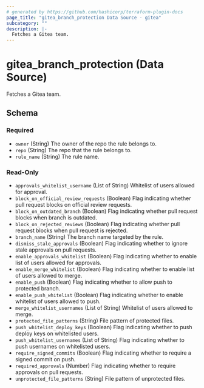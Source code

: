 ```yaml
---
# generated by https://github.com/hashicorp/terraform-plugin-docs
page_title: "gitea_branch_protection Data Source - gitea"
subcategory: ""
description: |-
  Fetches a Gitea team.
---
```


# gitea_branch_protection (Data Source)

Fetches a Gitea team.



<!-- schema generated by tfplugindocs -->
## Schema

### Required

- `owner` (String) The owner of the repo the rule belongs to.
- `repo` (String) The repo that the rule belongs to.
- `rule_name` (String) The rule name.

### Read-Only

- `approvals_whitelist_username` (List of String) Whitelist of users allowed for approval.
- `block_on_official_review_requests` (Boolean) Flag indicating whether pull request blocks on official review requests.
- `block_on_outdated_branch` (Boolean) Flag indicating whether pull request blocks when branch is outdated.
- `block_on_rejected_reviews` (Boolean) Flag indicating whether pull request blocks when pull request is rejected.
- `branch_name` (String) The branch name targeted by the rule.
- `dismiss_stale_approvals` (Boolean) Flag indicating whether to ignore stale approvals on pull requests.
- `enable_approvals_whitelist` (Boolean) Flag indicating whether to enable list of users allowed for approvals.
- `enable_merge_whitelist` (Boolean) Flag indicating whether to enable list of users allowed to merge.
- `enable_push` (Boolean) Flag indicating whether to allow push to protected branch.
- `enable_push_whitelist` (Boolean) Flag indicating whether to enable whitelist of users allowed to push.
- `merge_whitelist_usernames` (List of String) Whitelist of users allowed to merge.
- `protected_file_patterns` (String) File pattern of protected files.
- `push_whitelist_deploy_keys` (Boolean) Flag indicating whether to push deploy keys on whitelisted users.
- `push_whitelist_usernames` (List of String) Flag indicating whether to push usernames on whitelisted users.
- `require_signed_commits` (Boolean) Flag indicating whether to require a signed commit on push.
- `required_approvals` (Number) Flag indicating whether to require approvals on pull requests.
- `unprotected_file_patterns` (String) File pattern of unprotected files.


